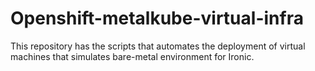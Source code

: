 # Openshift-metalkube-virtual-infra
This repository has the scripts that automates the deployment of virtual machines that simulates bare-metal environment for Ironic.
